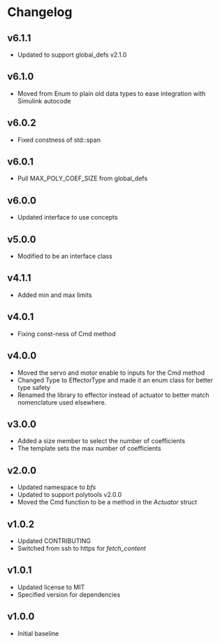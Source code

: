 # Changelog

## v6.1.1
- Updated to support global_defs v2.1.0

## v6.1.0
- Moved from Enum to plain old data types to ease integration with Simulink autocode

## v6.0.2
- Fixed constness of std::span

## v6.0.1
- Pull MAX_POLY_COEF_SIZE from global_defs

## v6.0.0
- Updated interface to use concepts

## v5.0.0
- Modified to be an interface class

## v4.1.1
- Added min and max limits

## v4.0.1
- Fixing const-ness of Cmd method

## v4.0.0
- Moved the servo and motor enable to inputs for the Cmd method
- Changed Type to EffectorType and made it an enum class for better type safety
- Renamed the library to effector instead of actuator to better match nomenclature used elsewhere.

## v3.0.0
- Added a size member to select the number of coefficients
- The template sets the max number of coefficients

## v2.0.0
- Updated namespace to *bfs*
- Updated to support polytools v2.0.0
- Moved the Cmd function to be a method in the *Actuator* struct

## v1.0.2
- Updated CONTRIBUTING
- Switched from ssh to https for *fetch_content*

## v1.0.1
- Updated license to MIT
- Specified version for dependencies

## v1.0.0
- Initial baseline
